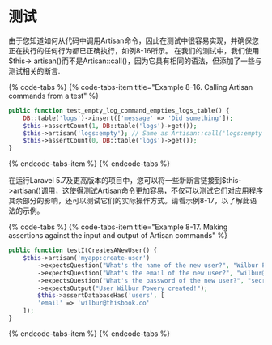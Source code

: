 # 测试

由于您知道如何从代码中调用Artisan命令，因此在测试中很容易实现，并确保您正在执行的任何行为都已正确执行，如例8-16所示。 在我们的测试中，我们使用$this-&gt; artisan\(\)而不是Artisan::call\(\)，因为它具有相同的语法，但添加了一些与测试相关的断言.

{% code-tabs %}
{% code-tabs-item title="Example 8-16. Calling Artisan commands from a test" %}
```php
public function test_empty_log_command_empties_logs_table() {
    DB::table('logs')->insert(['message' => 'Did something']);
    $this->assertCount(1, DB::table('logs')->get());
    $this->artisan('logs:empty'); // Same as Artisan::call('logs:empty');
    $this->assertCount(0, DB::table('logs')->get());
}
```
{% endcode-tabs-item %}
{% endcode-tabs %}

在运行Laravel 5.7及更高版本的项目中，您可以将一些新断言链接到$this-&gt;artisan\(\)调用，这使得测试Artisan命令更加容易，不仅可以测试它们对应用程序其余部分的影响，还可以测试它们的实际操作方式。请看示例8-17，以了解此语法的示例。

{% code-tabs %}
{% code-tabs-item title="Example 8-17. Making assertions against the input and output of Artisan commands" %}
```php
public function testItCreatesANewUser() {
    $this->artisan('myapp:create-user')
        ->expectsQuestion("What's the name of the new user?", "Wilbur Powery")
        ->expectsQuestion("What's the email of the new user?", "wilbur@thisbook.co")
        ->expectsQuestion("What's the password of the new user?", "secret")
        ->expectsOutput("User Wilbur Powery created!");
        $this->assertDatabaseHas('users', [
        'email' => 'wilbur@thisbook.co'
    ]); 
}
```
{% endcode-tabs-item %}
{% endcode-tabs %}

